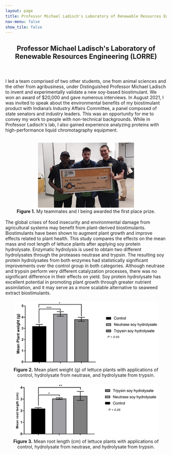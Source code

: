 ```yaml
---
layout: page
title: Professor Michael Ladisch's Laboratory of Renewable Resources Engineering
nav-menu: false
show_tile: false
---
```


<!-- Main -->
<div id="main" class="alt">

  <!-- One -->
<section id="one">
	<div class="inner">
		<header class="major">
			<h1>Professor Michael Ladisch's Laboratory of Renewable Resources Engineering (LORRE)</h1>
		</header>

<!-- Content -->
I led a team comprised of two other students, one from animal sciences and the other from agribusiness, under Distinguished Professor Michael Ladisch to invent and experimentally validate a new soy-based biostimulant. We won an award of $20,000 and gave numerous interviews. In August 2021, I was invited to speak about the environmental benefits of my biostimulant product with Indiana’s Industry Affairs Committee, a panel composed of state senators and industry leaders. This was an opportunity for me to convey my work to people with non-technical backgrounds. While in Professor Ladisch's lab, I also gained experience analyzing proteins with high-performance liquid chromotagraphy equipment.<br><br>
		<center><img src="assets/images/soybean_award.png" alt="Competition Award" width="300"></center>
		<center><b>Figure 1.</b> My teammates and I being awarded the first place prize.</center>
<br>The global crises of food insecurity and environmental damage from agricultural systems may benefit from plant-derived biostimulants. Biostimulants have been shown to augment plant growth and improve effects related to plant health. This study compares the effects on the mean mass and root length of lettuce plants after applying soy protein hydrolysate. Enzymatic hydrolysis is used to obtain two different hydrolysates through the proteases neutrase and trypsin. The resulting soy protein hydrolysates from both enzymes had statistically significant improvements over the control group in both categories. Although neutrase and trypsin perform very different catalyzation processes, there was no significant difference in their effects on yield. Soy protein hydrolysate has excellent potential in promoting plant growth through greater nutrient assimilation, and it may serve as a more scalable alternative to seaweed extract biostimulants.<br><br>
		<center><img src="assets/images/plant_weight_graph.jpg" alt="Competition Award" width="450"></center>
		<center><b>Figure 2.</b> Mean plant weight (g) of lettuce plants with applications of control, hydrolysate from neutrase,
and hydrolysate from trypsin.</center>
		<br>
		<center><img src="assets/images/root_length_graph.jpg" alt="Competition Award" width="450"></center>
		<center><b>Figure 3.</b> Mean root length (cm) of lettuce plants with applications of control, hydrolysate from neutrase,
and hydrolysate from trypsin.</center>
